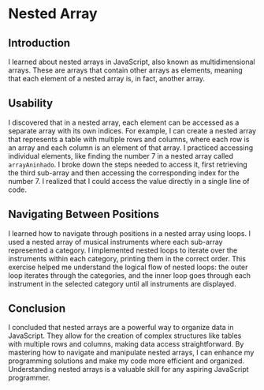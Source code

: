 # Nested Array

## Introduction
I learned about nested arrays in JavaScript, also known as multidimensional arrays. These are arrays that contain other arrays as elements, meaning that each element of a nested array is, in fact, another array.

## Usability
I discovered that in a nested array, each element can be accessed as a separate array with its own indices. For example, I can create a nested array that represents a table with multiple rows and columns, where each row is an array and each column is an element of that array. I practiced accessing individual elements, like finding the number 7 in a nested array called `arrayAninhado`. I broke down the steps needed to access it, first retrieving the third sub-array and then accessing the corresponding index for the number 7. I realized that I could access the value directly in a single line of code.

## Navigating Between Positions
I learned how to navigate through positions in a nested array using loops. I used a nested array of musical instruments where each sub-array represented a category. I implemented nested loops to iterate over the instruments within each category, printing them in the correct order. This exercise helped me understand the logical flow of nested loops: the outer loop iterates through the categories, and the inner loop goes through each instrument in the selected category until all instruments are displayed.

## Conclusion
I concluded that nested arrays are a powerful way to organize data in JavaScript. They allow for the creation of complex structures like tables with multiple rows and columns, making data access straightforward. By mastering how to navigate and manipulate nested arrays, I can enhance my programming solutions and make my code more efficient and organized. Understanding nested arrays is a valuable skill for any aspiring JavaScript programmer.
